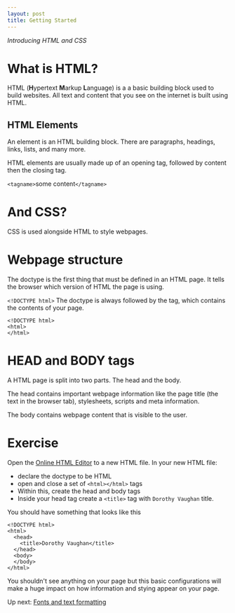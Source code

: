 ```yaml
---
layout: post
title: Getting Started
---
```


*Introducing HTML and CSS*

# What is HTML?

HTML (**H**ypertext **M**arkup **L**anguage) is a a basic building block used to build websites. All text and content that you see on the internet is built using HTML.

##  HTML Elements

An element is an HTML building block. There are paragraphs, headings, links, lists, and many more.

HTML elements are usually made up of an opening tag, followed by content then the closing tag.

`<tagname>`some content`</tagname>`

# And CSS?
CSS is used alongside HTML to style webpages.

# Webpage structure
The doctype is the first thing that must be defined in an HTML page. It tells the browser which version of HTML the page is using.

`<!DOCTYPE html>`
The doctype is always followed by the <html> tag, which contains the contents of your page.

```
<!DOCTYPE html>
<html>
</html>
```

# HEAD and BODY tags
A HTML page is split into two parts. The head and the body.

The head contains important webpage information like the page title (the text in the browser tab), stylesheets, scripts and meta information.

The body contains webpage content that is visible to the user.

# Exercise
Open the [Online HTML Editor](http://htmleditor.tools/) to a new HTML file. In your new HTML file:

* declare the doctype to be HTML
* open and close a set of `<html></html>` tags
* Within this, create the head and body tags
* Inside your head tag create a `<title>` tag with `Dorothy Vaughan` title.

You should have something that looks like this

```
<!DOCTYPE html>
<html>
  <head>
    <title>Dorothy Vaughan</title>
  </head>
  <body>
  </body>
</html>
```

You shouldn't see anything on your page but this basic configurations will make a huge impact on how information and stying appear on your page.

Up next: [Fonts and text formatting](https://saphmb.github.io/iwd-workshop/2016/05/07/fonts-and-text-formatting.html)